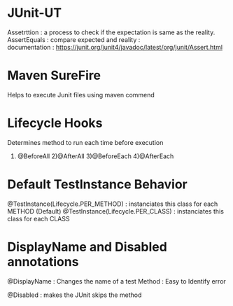 # JUnit-UT
Assetrttion : a process to check if the expectation is same as the reality.
AssertEquals : compare expected and reality :  
  documentation : https://junit.org/junit4/javadoc/latest/org/junit/Assert.html
  
# Maven SureFire
Helps to execute Junit files using maven commend

# Lifecycle Hooks
Determines method to run each time before execution
1) @BeforeAll 2)@AfterAll 3)@BeforeEach 4)@AfterEach

# Default TestInstance Behavior
@TestInstance(Lifecycle.PER_METHOD) : instanciates this class for each METHOD (Default)
@TestInstance(Lifecycle.PER_CLASS) : instanciates this class for each CLASS 

# DisplayName and Disabled annotations 
@DisplayName : Changes the name of a test Method : Easy to Identify error

@Disabled : makes the JUnit skips the method 
